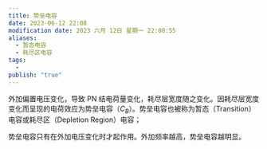 ```yaml
---
title: 势垒电容
date: 2023-06-12 22:08
modification date: 2023 六月 12日 星期一 22:08:55
aliases:
  - 暂态电容
  - 耗尽区电容
tags:
  - 
publish: "true"
---
```

外加偏置电压变化，导致 PN 结电荷量变化，耗尽层宽度随之变化。因耗尽层宽度变化而呈现的电荷效应为势垒电容（$C_{B}$）。势垒电容也被称为暂态（Transition）电容或耗尽区（Depletion Region）电容；

势垒电容只有在外加电压变化时才起作用。外加频率越高，势垒电容越明显。